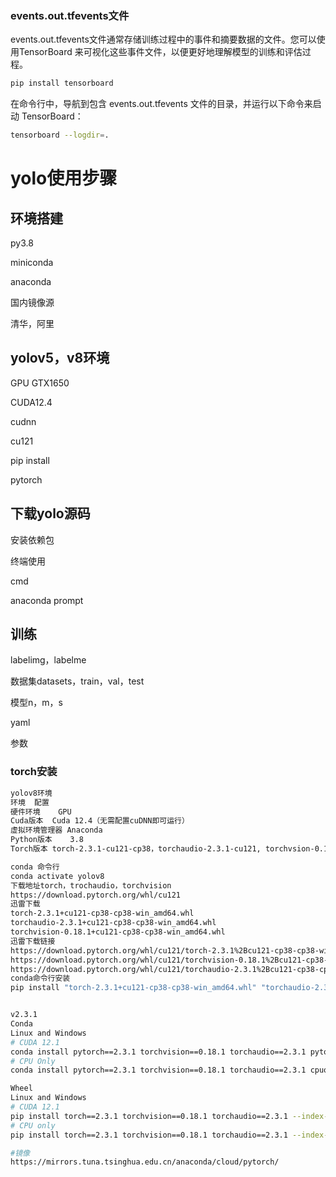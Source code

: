 ### events.out.tfevents文件

events.out.tfevents文件通常存储训练过程中的事件和摘要数据的文件。您可以使用TensorBoard 来可视化这些事件文件，以便更好地理解模型的训练和评估过程。

```bash
pip install tensorboard
```

在命令行中，导航到包含 events.out.tfevents 文件的目录，并运行以下命令来启动 TensorBoard：

```bash
tensorboard --logdir=.
```

# yolo使用步骤

## 环境搭建

py3.8

miniconda

anaconda

国内镜像源

清华，阿里

## yolov5，v8环境

GPU GTX1650

CUDA12.4

cudnn

cu121

pip install

pytorch

## 下载yolo源码

安装依赖包

终端使用

cmd

anaconda prompt

## 训练

labelimg，labelme

数据集datasets，train，val，test

模型n，m，s

yaml

参数

### torch安装

```bash
yolov8环境
环境	配置
硬件环境	GPU
Cuda版本	Cuda 12.4（无需配置cuDNN即可运行）
虚拟环境管理器	Anaconda
Python版本	3.8
Torch版本	torch-2.3.1-cu121-cp38，torchaudio-2.3.1-cu121, torchvsion-0.18.1

conda 命令行
conda activate yolov8
下载地址torch，trochaudio，torchvision
https://download.pytorch.org/whl/cu121
迅雷下载
torch-2.3.1+cu121-cp38-cp38-win_amd64.whl
torchaudio-2.3.1+cu121-cp38-cp38-win_amd64.whl
torchvision-0.18.1+cu121-cp38-cp38-win_amd64.whl
迅雷下载链接
https://download.pytorch.org/whl/cu121/torch-2.3.1%2Bcu121-cp38-cp38-win_amd64.whl#sha256=c45c34c482fc20a32fa03511d3e66eb73d9dde0a1e6baffe9f8794d7d9cc6d04
https://download.pytorch.org/whl/cu121/torchvision-0.18.1%2Bcu121-cp38-cp38-win_amd64.whl#sha256=54b167a0f8c17b568c0d7191aec45f77f6af4d9b0b8549e1857b34babbc5d9a6
https://download.pytorch.org/whl/cu121/torchaudio-2.3.1%2Bcu121-cp38-cp38-win_amd64.whl#sha256=b4d1588bc27447b32c9ac9e3440ad072aa35c765cd45191befee7c2300e23e6b
conda命令行安装
pip install "torch-2.3.1+cu121-cp38-cp38-win_amd64.whl" "torchaudio-2.3.1+cu121-cp38-cp38-win_amd64.whl" "torchvision-0.18.1+cu121-cp38-cp38-win_amd64.whl" -i https://pypi.tuna.tsinghua.edu.cn/simple


v2.3.1
Conda
Linux and Windows
# CUDA 12.1
conda install pytorch==2.3.1 torchvision==0.18.1 torchaudio==2.3.1 pytorch-cuda=12.1 -c pytorch -c nvidia
# CPU Only
conda install pytorch==2.3.1 torchvision==0.18.1 torchaudio==2.3.1 cpuonly -c pytorch

Wheel
Linux and Windows
# CUDA 12.1
pip install torch==2.3.1 torchvision==0.18.1 torchaudio==2.3.1 --index-url https://download.pytorch.org/whl/cu121
# CPU only
pip install torch==2.3.1 torchvision==0.18.1 torchaudio==2.3.1 --index-url https://download.pytorch.org/whl/cpu

#镜像
https://mirrors.tuna.tsinghua.edu.cn/anaconda/cloud/pytorch/
```
